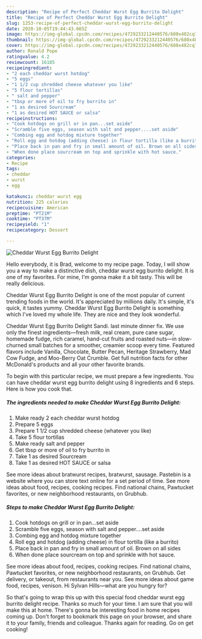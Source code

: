 ```yaml
---
description: "Recipe of Perfect Cheddar Wurst Egg Burrito Delight"
title: "Recipe of Perfect Cheddar Wurst Egg Burrito Delight"
slug: 1253-recipe-of-perfect-cheddar-wurst-egg-burrito-delight
date: 2020-10-05T19:44:43.665Z
image: https://img-global.cpcdn.com/recipes/4729233212440576/680x482cq70/cheddar-wurst-egg-burrito-delight-recipe-main-photo.jpg
thumbnail: https://img-global.cpcdn.com/recipes/4729233212440576/680x482cq70/cheddar-wurst-egg-burrito-delight-recipe-main-photo.jpg
cover: https://img-global.cpcdn.com/recipes/4729233212440576/680x482cq70/cheddar-wurst-egg-burrito-delight-recipe-main-photo.jpg
author: Ronald Pope
ratingvalue: 4.2
reviewcount: 16185
recipeingredient:
- "2 each cheddar wurst hotdog"
- "5 eggs"
- "1 1/2 cup shredded cheese whatever you like"
- "5 flour tortillas"
- " salt and pepper"
- "tbsp or more of oil to fry burrito in"
- "1 as desired Sourcream"
- "1 as desired HOT SAUCE or salsa"
recipeinstructions:
- "Cook hotdogs on grill or in pan...set aside"
- "Scramble five eggs, season with salt and pepper....set aside"
- "Combing egg and hotdog mixture together"
- "Roll egg and hotdog (adding cheese) in flour tortilla (like a burrito)"
- "Place back in pan and fry in small amount of oil. Brown on all sides"
- "When done place sourcream on top and sprinkle with hot sauce."
categories:
- Recipe
tags:
- cheddar
- wurst
- egg

katakunci: cheddar wurst egg 
nutrition: 225 calories
recipecuisine: American
preptime: "PT21M"
cooktime: "PT37M"
recipeyield: "1"
recipecategory: Dessert

---
```



![Cheddar Wurst Egg Burrito Delight](https://img-global.cpcdn.com/recipes/4729233212440576/680x482cq70/cheddar-wurst-egg-burrito-delight-recipe-main-photo.jpg)

Hello everybody, it is Brad, welcome to my recipe page. Today, I will show you a way to make a distinctive dish, cheddar wurst egg burrito delight. It is one of my favorites. For mine, I'm gonna make it a bit tasty. This will be really delicious.

Cheddar Wurst Egg Burrito Delight is one of the most popular of current trending foods in the world. It's appreciated by millions daily. It's simple, it's quick, it tastes yummy. Cheddar Wurst Egg Burrito Delight is something which I've loved my whole life. They are nice and they look wonderful.

Cheddar Wurst Egg Burrito Delight Sandi. last minute dinner fix. We use only the finest ingredients—fresh milk, real cream, pure cane sugar, homemade fudge, rich caramel, hand-cut fruits and roasted nuts—in slow-churned small batches for a smoother, creamier scoop every time. Featured flavors include Vanilla, Chocolate, Butter Pecan, Heritage Strawberry, Mad Cow Fudge, and Moo-Berry Oat Crumble. Get full nutrition facts for other McDonald&#39;s products and all your other favorite brands.


To begin with this particular recipe, we must prepare a few ingredients. You can have cheddar wurst egg burrito delight using 8 ingredients and 6 steps. Here is how you cook that.

<!--inarticleads1-->

##### The ingredients needed to make Cheddar Wurst Egg Burrito Delight:

1. Make ready 2 each cheddar wurst hotdog
1. Prepare 5 eggs
1. Prepare 1 1/2 cup shredded cheese (whatever you like)
1. Take 5 flour tortillas
1. Make ready  salt and pepper
1. Get tbsp or more of oil to fry burrito in
1. Take 1 as desired Sourcream
1. Take 1 as desired HOT SAUCE or salsa


See more ideas about bratwurst recipes, bratwurst, sausage. Pastebin is a website where you can store text online for a set period of time. See more ideas about food, recipes, cooking recipes. Find national chains, Pawtucket favorites, or new neighborhood restaurants, on Grubhub. 

<!--inarticleads2-->

##### Steps to make Cheddar Wurst Egg Burrito Delight:

1. Cook hotdogs on grill or in pan...set aside
1. Scramble five eggs, season with salt and pepper....set aside
1. Combing egg and hotdog mixture together
1. Roll egg and hotdog (adding cheese) in flour tortilla (like a burrito)
1. Place back in pan and fry in small amount of oil. Brown on all sides
1. When done place sourcream on top and sprinkle with hot sauce.


See more ideas about food, recipes, cooking recipes. Find national chains, Pawtucket favorites, or new neighborhood restaurants, on Grubhub. Get delivery, or takeout, from restaurants near you. See more ideas about game food, recipes, venison. Hi Sylvan Hills—what are you hungry for? 

So that's going to wrap this up with this special food cheddar wurst egg burrito delight recipe. Thanks so much for your time. I am sure that you will make this at home. There's gonna be interesting food in home recipes coming up. Don't forget to bookmark this page on your browser, and share it to your family, friends and colleague. Thanks again for reading. Go on get cooking!

